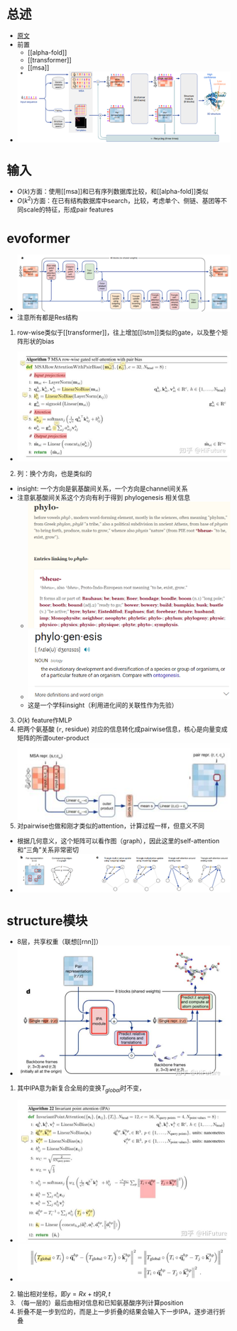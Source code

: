# 总述
- [原文](https://www.nature.com/articles/s41586-021-03819-2.pdf)
- 前置
  - [[alpha-fold]]
  - [[transformer]]
  - [[msa]]
- ![](general.png)
# 输入
- $O(k)$方面：使用[[msa]]和已有序列数据库比较，和[[alpha-fold]]类似
- $O(k^2)$方面：在已有结构数据库中search，比较，考虑单个、侧链、基团等不同scale的特征，形成pair features
# evoformer
- ![](evoformer.png)
- 注意所有都是Res结构
1. row-wise类似于[[transformer]]，往上增加[[lstm]]类似的gate，以及整个矩阵形状的bias
- ![](row-wise.png)
2. 列：换个方向，也是类似的
- insight: 一个方向是氨基酸间关系，一个方向是channel间关系
- 注意氨基酸间关系这个方向有利于得到 phylogenesis 相关信息
  - ![](phylo.png)
  - ![](phylogenesis.png)
  - 这是一个学科insight（利用进化间的关联性作为先验）
3. $O(k)$ feature作MLP
4. 把两个氨基酸 (`r`, residue) 对应的信息转化成pairwise信息，核心是向量变成矩阵的所谓outer-product ![](outer-product.png)
5. 对pairwise也做和刚才类似的attention，计算过程一样，但意义不同
- 根据几何意义，这个矩阵可以看作图（graph），因此这里的self-attention和“三角”关系非常密切
- ![](triangle.png)
# structure模块
- 8层，共享权重（联想[[rnn]]）
- ![](structure.png)
1. 其中IPA意为新复合全局的变换$T_{global}$时不变，
- ![](IPA.png)
- ![](compose-global.png)
2. 输出相对坐标，即$y=Rx+t$的$R, t$
3. （每一层的）最后由相对信息和已知氨基酸序列计算position
4. 折叠不是一步到位的，而是上一步折叠的结果会输入下一步IPA，逐步进行折叠